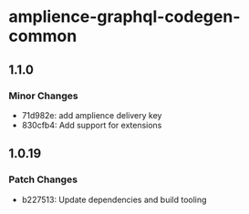 # amplience-graphql-codegen-common

## 1.1.0

### Minor Changes

- 71d982e: add amplience delivery key
- 830cfb4: Add support for extensions

## 1.0.19

### Patch Changes

- b227513: Update dependencies and build tooling

